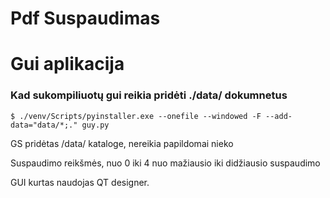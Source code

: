 Pdf Suspaudimas  
=======================

# Gui aplikacija

### Kad sukompiliuotų gui reikia pridėti ./data/ dokumnetus 
`$ ./venv/Scripts/pyinstaller.exe --onefile --windowed -F --add-data="data/*;." guy.py`

GS pridėtas /data/ kataloge, nereikia papildomai nieko

Suspaudimo reikšmės, nuo 0 iki 4 nuo mažiausio iki didžiausio suspaudimo


GUI kurtas naudojas QT designer.
